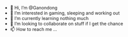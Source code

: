 - 👋 Hi, I’m @Ganondong
- 👀 I’m interested in gaming, sleeping and working out 
- 🌱 I’m currently learning nothing much 
- 💞️ I’m looking to collaborate on stuff if I get the chance
- 📫 How to reach me ...

<!---
Ganondong/Ganondong is a ✨ special ✨ repository because its `README.md` (this file) appears on your GitHub profile.
You can click the Preview link to take a look at your changes.
--->
